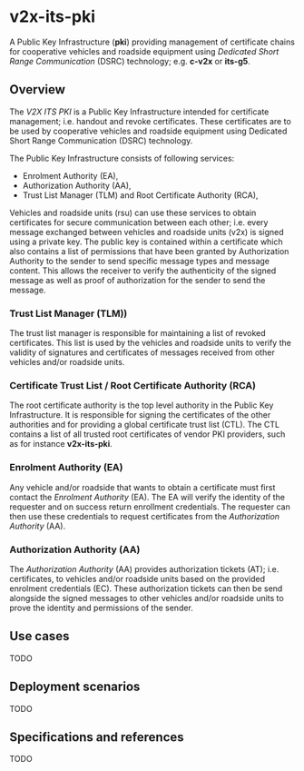 # v2x-its-pki

A Public Key Infrastructure (**pki**) providing management of certificate chains for cooperative vehicles and roadside equipment using _Dedicated Short Range Communication_ (DSRC) technology; e.g. **c-v2x** or **its-g5**.

## Overview

The _V2X ITS PKI_ is a Public Key Infrastructure intended for certificate management; i.e. handout and revoke certificates. These certificates are to be used by cooperative vehicles and roadside equipment using Dedicated Short Range Communication (DSRC) technology.

The Public Key Infrastructure consists of following services:

- Enrolment Authority (EA),
- Authorization Authority (AA),
- Trust List Manager (TLM) and Root Certificate Authority (RCA),

Vehicles and roadside units (rsu) can use these services to obtain certificates for secure communication between each other; i.e. every message exchanged between vehicles and roadside units (v2x) is signed using a private key. The public key is contained within a certificate which also contains a list of permissions that have been granted by Authorization Authority to the sender to send specific message types and message content. This allows the receiver to verify the authenticity of the signed message as well as proof of authorization for the sender to send the message.

### Trust List Manager (TLM))

The trust list manager is responsible for maintaining a list of revoked certificates. This list is used by the vehicles and roadside units to verify the validity of signatures and certificates of messages received from other vehicles and/or roadside units.

### Certificate Trust List / Root Certificate Authority (RCA)

The root certificate authority is the top level authority in the Public Key Infrastructure. It is responsible for signing the certificates of the other authorities and for providing a global certificate trust list (CTL). The CTL contains a list of all trusted root certificates of vendor PKI providers, such as for instance **v2x-its-pki**.

### Enrolment Authority (EA)

Any vehicle and/or roadside that wants to obtain a certificate must first contact the _Enrolment Authority_ (EA). The EA will verify the identity of the requester and on success return enrollment credentials. The requester can then use these credentials to request certificates from the _Authorization Authority_ (AA).

### Authorization Authority (AA)

The _Authorization Authority_ (AA) provides authorization tickets (AT); i.e. certificates, to vehicles and/or roadside units based on the provided enrolment credentials (EC). These authorization tickets can then be send alongside the signed messages to other vehicles and/or roadside units to prove the identity and permissions of the sender.

## Use cases

TODO

## Deployment scenarios

TODO

## Specifications and references

TODO
